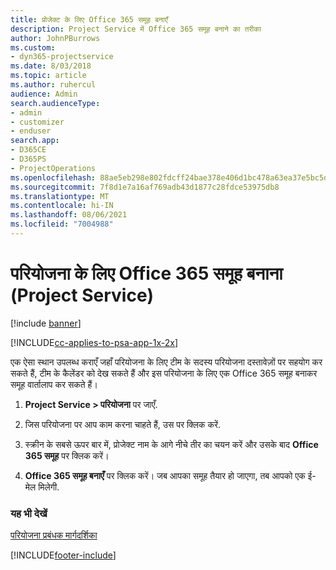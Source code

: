 ```yaml
---
title: प्रोजेक्ट के लिए Office 365 समूह बनाएँ
description: Project Service में Office 365 समूह बनाने का तरीका
author: JohnPBurrows
ms.custom:
- dyn365-projectservice
ms.date: 8/03/2018
ms.topic: article
ms.author: ruhercul
audience: Admin
search.audienceType:
- admin
- customizer
- enduser
search.app:
- D365CE
- D365PS
- ProjectOperations
ms.openlocfilehash: 88ae5eb298e802fdcff24bae378e406d1bc478a63ea37e5bc5d477d137826877
ms.sourcegitcommit: 7f8d1e7a16af769adb43d1877c28fdce53975db8
ms.translationtype: MT
ms.contentlocale: hi-IN
ms.lasthandoff: 08/06/2021
ms.locfileid: "7004988"
---
```

# <a name="create-an-office-365-group-for-a-project-project-service"></a>परियोजना के लिए Office 365 समूह बनाना (Project Service)

[!include [banner](../includes/psa-now-project-operations.md)]

[!INCLUDE[cc-applies-to-psa-app-1x-2x](../includes/cc-applies-to-psa-app-1x-2x.md)]

एक ऐसा स्थान उपलब्ध कराएँ जहाँ परियोजना के लिए टीम के सदस्य परियोजना दस्तावेज़ों पर सहयोग कर सकते हैं, टीम के कैलेंडर को देख सकते हैं और इस परियोजना के लिए एक Office 365 समूह बनाकर समूह वार्तालाप कर सकते हैं।  
  
1.  **Project Service > परियोजना** पर जाएँ.  
  
2.  जिस परियोजना पर आप काम करना चाहते हैं, उस पर क्लिक करें.  
  
3.  स्क्रीन के सबसे ऊपर बार में, प्रोजेक्ट नाम के आगे नीचे तीर का चयन करें और उसके बाद **Office 365 समूह** पर क्लिक करें।  
  
4.  **Office 365 समूह बनाएँ** पर क्लिक करें। जब आपका समूह तैयार हो जाएगा, तब आपको एक ई-मेल मिलेगी.  
  
### <a name="see-also"></a>यह भी देखें  
 [परियोजना प्रबंधक मार्गदर्शिका](../psa/project-manager-guide.md)


[!INCLUDE[footer-include](../includes/footer-banner.md)]